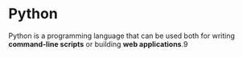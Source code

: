 # Python

Python is a programming language that can be used both for writing **command-line scripts** or building **web applications**.9
